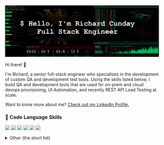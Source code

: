 [![Richard's GitHub Banner](./assets/gitbanner2.png)](https://www.linkedin.com/in/richardcunday/)

Hi there! 👋
<br>

I'm Richard, a senior full-stack engineer who specializes in the development of custom QA and development test tools. Using the skills listed below, I build QA and development tools that are used for on-prem and cloud devops provisioning, UI Automation, and recently REST API Load Testing at scale.

Want to know more about me? [Check out my LinkedIn Profile.](https://www.linkedin.com/in/richardcunday/)

### 💼 Code Language Skills

![](https://img.shields.io/badge/Code-Go-informational?style=flat&logo=go&logoColor=white&color=4AB197)
![](https://img.shields.io/badge/Code-Python-informational?style=flat&logo=python&logoColor=white&color=4AB197)
![](https://img.shields.io/badge/Code-CSharp-informational?style=flat&logo=c-sharp&logoColor=white&color=4AB197)
![](https://img.shields.io/badge/Code-Java-informational?style=flat&logo=Java&logoColor=white&color=4AB197)
![](https://img.shields.io/badge/Code-JavaScript-informational?style=flat&logo=JavaScript&logoColor=white&color=4AB197)
![](https://img.shields.io/badge/Code-TypeScript-informational?style=flat&logo=TypeScript&logoColor=white&color=4AB197)

<details>
<summary>Other (the short list)</summary>
<br>

![](https://img.shields.io/badge/Cloud-Azure-informational?style=flat&logo=microsoftazure&logoColor=white&color=4AB197)
![](https://img.shields.io/badge/Cloud-GCP-informational?style=flat&logo=google&logoColor=white&color=4AB197)
![](https://img.shields.io/badge/Cloud-AWS-informational?style=flat&logo=amazonaws&logoColor=white&color=4AB197)
![](https://img.shields.io/badge/Code-Net-informational?style=flat&logo=.net&logoColor=white&color=4AB197)
![](https://img.shields.io/badge/Code-Angular-informational?style=flat&logo=angular&logoColor=white&color=4AB197)
![](https://img.shields.io/badge/Code-React-informational?style=flat&logo=react&logoColor=white&color=4AB197)
![](https://img.shields.io/badge/Code-Redux-informational?style=flat&logo=Redux&logoColor=white&color=4AB197)
![](https://img.shields.io/badge/Code-Lodash-informational?style=flat&logo=lodash&logoColor=white&color=4AB197)
![](https://img.shields.io/badge/Code-Underscore-informational?style=flat&logo=underscore&logoColor=white&color=4AB197)
![](https://img.shields.io/badge/Style-CSS-informational?style=flat&logo=css3&logoColor=white&color=4AB197)
![](https://img.shields.io/badge/Style-Tailwind-informational?style=flat&logo=Tailwind-CSS&logoColor=white&color=4AB197)
![](https://img.shields.io/badge/Style-Sass-informational?style=flat&logo=Sass&logoColor=white&color=4AB197)
![](https://img.shields.io/badge/Style-Stylus-informational?style=flat&logo=Stylus&logoColor=white&color=4AB197)
![](https://img.shields.io/badge/Automation-Puppeteer-informational?style=flat&logo=puppeteer&logoColor=white&color=4AB197)
![](https://img.shields.io/badge/Automation-Selenium-informational?style=flat&logo=selenium&logoColor=white&color=4AB197)
![](https://img.shields.io/badge/Automation-Protractor-informational?style=flat&logo=protractor&logoColor=white&color=4AB197)
![](https://img.shields.io/badge/Tools-ChromeDevTools-informational?style=flat&logo=googlechrome&logoColor=white&color=4AB197)
![](https://img.shields.io/badge/Tools-Npm-informational?style=flat&logo=npm&logoColor=white&color=4AB197)
![](https://img.shields.io/badge/Tools-Postman-informational?style=flat&logo=Postman&logoColor=white&color=4AB197)
![](https://img.shields.io/badge/Tools-Curl-informational?style=flat&logo=Curl&logoColor=white&color=4AB197)
![](https://img.shields.io/badge/Tools-GitHub-informational?style=flat&logo=GitHub&logoColor=white&color=4AB197)
![](https://img.shields.io/badge/Tools-Bitbucket-informational?style=flat&logo=Bitbucket&logoColor=white&color=4AB197)
![](https://img.shields.io/badge/Tools-Jira-informational?style=flat&logo=jirasoftware&logoColor=white&color=4AB197)
![](https://img.shields.io/badge/Tools-VSCode-informational?style=flat&logo=microsoft&logoColor=white&color=4AB197)
![](https://img.shields.io/badge/Tools-VisualStudio-informational?style=flat&logo=microsoft&logoColor=white&color=4AB197)
![](https://img.shields.io/badge/Tools-CodePen-informational?style=flat&logo=codepen&logoColor=white&color=4AB197)
![](https://img.shields.io/badge/Tools-RocketChat-informational?style=flat&logo=rocket.chat&logoColor=white&color=4AB197)
![](https://img.shields.io/badge/Devops-Ansible-informational?style=flat&logo=ansible&logoColor=white&color=4AB197)
![](https://img.shields.io/badge/Devops-AzureDevOps-informational?style=flat&logo=azuredevops&logoColor=white&color=4AB197)
![](https://img.shields.io/badge/Devops-Docker-informational?style=flat&logo=docker&logoColor=white&color=4AB197)
![](https://img.shields.io/badge/Devops-Jenkins-informational?style=flat&logo=jenkins&logoColor=white&color=4AB197)
![](https://img.shields.io/badge/Devops-Actions-informational?style=flat&logo=github-actions&logoColor=white&color=4AB197)
![](https://img.shields.io/badge/Devops-Terraform-informational?style=flat&logo=ansible&logoColor=white&color=4AB197)
![](https://img.shields.io/badge/Devops-Kubernetes-informational?style=flat&logo=kubernetes&logoColor=white&color=4AB197)
![](https://img.shields.io/badge/Devops-Helm-informational?style=flat&logo=helm&logoColor=white&color=4AB197)
![](https://img.shields.io/badge/Devops-VMWare-informational?style=flat&logo=vmware&logoColor=white&color=4AB197)
![](https://img.shields.io/badge/Devops-PowerCLI-informational?style=flat&logo=vmware&logoColor=white&color=4AB197)
![](https://img.shields.io/badge/Metrics-Grafana-informational?style=flat&logo=grafana&logoColor=white&color=4AB197)
![](https://img.shields.io/badge/Metrics-Datadog-informational?style=flat&logo=datadog&logoColor=white&color=4AB197)
![](https://img.shields.io/badge/Database-InfluxDB-informational?style=flat&logo=influxdb&logoColor=white&color=4AB197)
![](https://img.shields.io/badge/Database-PocketBase-informational?style=flat&logo=pocketbase&logoColor=white&color=4AB197)
![](https://img.shields.io/badge/Database-MariaDB-informational?style=flat&logo=mariadb&logoColor=white&color=4AB197)
![](https://img.shields.io/badge/OS-Alpine-informational?style=flat&logo=alpinelinux&logoColor=white&color=4AB197)
![](https://img.shields.io/badge/OS-Ubuntu-informational?style=flat&logo=ubuntu&logoColor=white&color=4AB197)
![](https://img.shields.io/badge/OS-Windows-informational?style=flat&logo=windows&logoColor=white&color=4AB197)
![](https://img.shields.io/badge/OS-Linux-informational?style=flat&logo=linux&logoColor=white&color=4AB197)
![](https://img.shields.io/badge/Shell-Bash-informational?style=flat&logo=gnubash&logoColor=white&color=4AB197)
![](https://img.shields.io/badge/Shell-Powershell-informational?style=flat&logo=powershell&logoColor=white&color=4AB197)

</details>